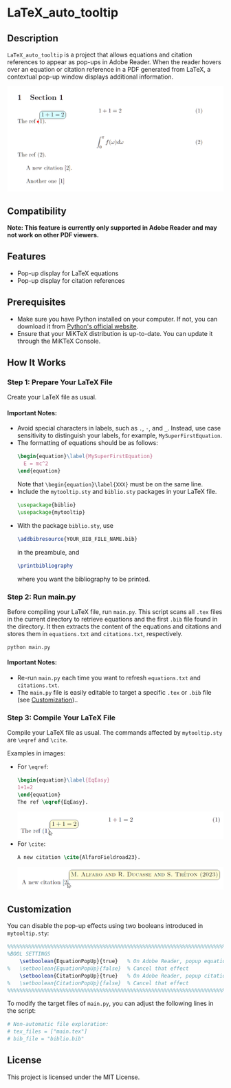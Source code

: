 # LaTeX_auto_tooltip

## Description

`LaTeX_auto_tooltip` is a project that allows equations and citation references to appear as pop-ups in Adobe Reader. When the reader hovers over an equation or citation reference in a PDF generated from LaTeX, a contextual pop-up window displays additional information.

![demo](https://github.com/Samuel-Treton/LaTeX_auto_tooltip/blob/main/auto_tooltip_demo.gif)

## Compatibility

**Note: This feature is currently only supported in Adobe Reader and may not work on other PDF viewers.**

## Features

- Pop-up display for LaTeX equations
- Pop-up display for citation references

## Prerequisites

- Make sure you have Python installed on your computer. If not, you can download it from [Python's official website](https://www.python.org/downloads/).
- Ensure that your MiKTeX distribution is up-to-date. You can update it through the MiKTeX Console.

## How It Works

### Step 1: Prepare Your LaTeX File

Create your LaTeX file as usual.

#### Important Notes:

- Avoid special characters in labels, such as `.`, `-`, and `_`. Instead, use case sensitivity to distinguish your labels, for example, `MySuperFirstEquation`.
- The formatting of equations should be as follows:
  ```latex
  \begin{equation}\label{MySuperFirstEquation}
    E = mc^2
  \end{equation}
  ```
  Note that `\begin{equation}\label{XXX}` must be on the same line.
- Include the `mytooltip.sty` and `biblio.sty` packages in your LaTeX file.
  ```latex
  \usepackage{biblio}
  \usepackage{mytooltip}
  ```
- With the package `biblio.sty`, use
  ```latex
  \addbibresource{YOUR_BIB_FILE_NAME.bib}
  ```
  in the preambule, and
  ```latex
  \printbibliography
  ```
  where you want the bibliography to be printed.

### Step 2: Run main.py

Before compiling your LaTeX file, run `main.py`. This script scans all `.tex` files in the current directory to retrieve equations and the first `.bib` file found in the directory. It then extracts the content of the equations and citations and stores them in `equations.txt` and `citations.txt`, respectively.

```batch
python main.py
```

#### Important Notes:

- Re-run `main.py` each time you want to refresh `equations.txt` and `citations.txt`.
- The `main.py` file is easily editable to target a specific `.tex` or `.bib` file (see [Customization](#customization))..

### Step 3: Compile Your LaTeX File

Compile your LaTeX file as usual. The commands affected by `mytooltip.sty` are `\eqref` and `\cite`.

Examples in images:

- For `\eqref`:
  ```latex
  \begin{equation}\label{EqEasy}
  1+1=2
  \end{equation}
  The ref \eqref{EqEasy}.
  ```
  ![demo](https://github.com/Samuel-Treton/LaTeX_auto_tooltip/blob/main/eqref_demo.png)
- For `\cite`:
  ```latex
  A new citation \cite{AlfaroFieldroad23}.
  ```
  ![demo](https://github.com/Samuel-Treton/LaTeX_auto_tooltip/blob/main/cite_demo.png)

## Customization

You can disable the pop-up effects using two booleans introduced in `mytooltip.sty`:
```latex
%%%%%%%%%%%%%%%%%%%%%%%%%%%%%%%%%%%%%%%%%%%%%%%%%%%%%%%%%%%%%%%%%%%%%%%%%%
%BOOL SETTINGS
	\setboolean{EquationPopUp}{true}   % On Adobe Reader, popup equations when mouse is over references
%	\setboolean{EquationPopUp}{false}  % Cancel that effect
	\setboolean{CitationPopUp}{true}   % On Adobe Reader, popup citations when mouse is over references
%	\setboolean{CitationPopUp}{false}  % Cancel that effect
%%%%%%%%%%%%%%%%%%%%%%%%%%%%%%%%%%%%%%%%%%%%%%%%%%%%%%%%%%%%%%%%%%%%%%%%%%
```
To modify the target files of `main.py`, you can adjust the following lines in the script:
```python
# Non-automatic file exploration:
# tex_files = ["main.tex"]
# bib_file = "biblio.bib"
```

## License

This project is licensed under the MIT License.